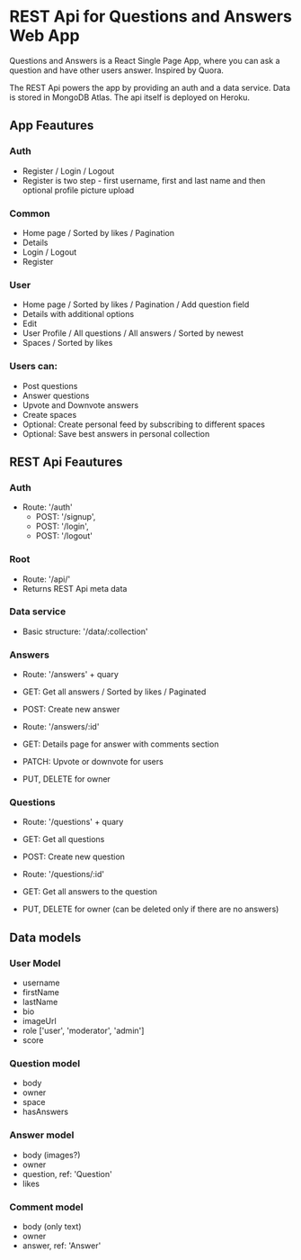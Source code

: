 # REST Api for Questions and Answers Web App
Questions and Answers is a React Single Page App, where you can ask a question and have other users answer. Inspired by Quora.

The REST Api powers the app by providing an auth and a data service. Data is stored in MongoDB Atlas. The api itself is deployed on Heroku.

## App Feautures
### Auth
- Register / Login / Logout
- Register is two step - first username, first and last name and then optional profile picture upload

### Common
- Home page / Sorted by likes / Pagination
- Details
- Login / Logout
- Register

### User 
- Home page / Sorted by likes / Pagination / Add question field
- Details with additional options
- Edit 
- User Profile / All questions / All answers / Sorted by newest
- Spaces / Sorted by likes

### Users can:
- Post questions
- Answer questions
- Upvote and Downvote answers
- Create spaces
- Optional: Create personal feed by subscribing to different spaces
- Optional: Save best answers in personal collection

## REST Api Feautures
### Auth
- Route: '/auth'
	- POST: '/signup', 
	- POST: '/login', 
	- POST: '/logout'

### Root
- Route: '/api/'
- Returns REST Api meta data

### Data service
- Basic structure: '/data/:collection'

### Answers
- Route: '/answers' + quary
- GET: Get all answers / Sorted by likes / Paginated
- POST: Create new answer 

- Route: '/answers/:id'
- GET: Details page for answer with comments section
- PATCH: Upvote or downvote for users
- PUT, DELETE for owner

### Questions
- Route: '/questions' + quary
- GET: Get all questions 
- POST: Create new question

- Route: '/questions/:id'
- GET: Get all answers to the question
- PUT, DELETE for owner (can be deleted only if there are no answers)

## Data models

### User Model
- username
- firstName
- lastName
- bio
- imageUrl
- role ['user', 'moderator', 'admin']
- score

### Question model
- body
- owner
- space
- hasAnswers

### Answer model
- body (images?)
- owner
- question, ref: 'Question'
- likes

### Comment model
- body (only text)
- owner
- answer, ref: 'Answer'




